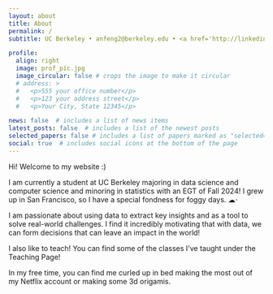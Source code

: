 ```yaml
---
layout: about
title: About
permalink: /
subtitle: UC Berkeley • anfeng2@berkeley.edu • <a href='http://linkedin.com/in/angelaxfeng'>linkedin.com/in/angelaxfeng</a>

profile:
  align: right
  image: prof_pic.jpg
  image_circular: false # crops the image to make it circular
  # address: >
  #   <p>555 your office number</p>
  #   <p>123 your address street</p>
  #   <p>Your City, State 12345</p>

news: false  # includes a list of news items
latest_posts: false  # includes a list of the newest posts
selected_papers: false # includes a list of papers marked as "selected={true}"
social: true  # includes social icons at the bottom of the page
---
```

Hi! Welcome to my website :) 

I am currently a student at UC Berkeley majoring in data science and computer science and minoring in statistics with an EGT of Fall 2024! I grew up in San Francisco, so I have a special fondness for foggy days. ☁︎⋅

I am passionate about using data to extract key insights and as a tool to solve real-world challenges. I find it incredibly motivating that with data, we can form decisions that can leave an impact in the world!

I also like to teach! You can find some of the classes I've taught under the Teaching Page!

In my free time, you can find me curled up in bed making the most out of my Netflix account or making some 3d origamis. 





<!-- Write your biography here. Tell the world about yourself. Link to your favorite [subreddit](http://reddit.com). You can put a picture in, too. The code is already in, just name your picture `prof_pic.jpg` and put it in the `img/` folder.

Put your address / P.O. box / other info right below your picture. You can also disable any of these elements by editing `profile` property of the YAML header of your `_pages/about.md`. Edit `_bibliography/papers.bib` and Jekyll will render your [publications page](/al-folio/publications/) automatically.

Link to your social media connections, too. This theme is set up to use [Font Awesome icons](http://fortawesome.github.io/Font-Awesome/) and [Academicons](https://jpswalsh.github.io/academicons/), like the ones below. Add your Facebook, Twitter, LinkedIn, Google Scholar, or just disable all of them. -->
